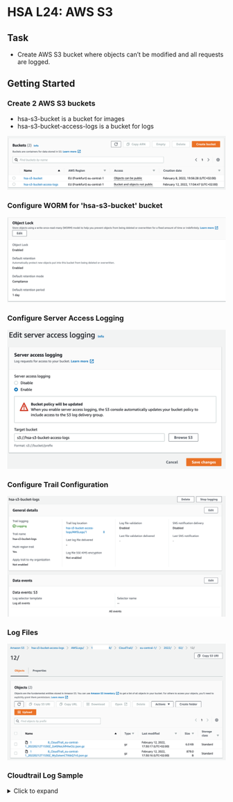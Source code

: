 # HSA L24: AWS S3

## Task
* Create AWS S3 bucket where objects can’t be modified and all requests are logged.

## Getting Started

### Create 2 AWS S3 buckets
* hsa-s3-bucket is a bucket for images
* hsa-s3-bucket-access-logs is a bucket for logs

![S3 buckets](resources/aws_s3_buckets_list.png)

### Configure WORM for 'hsa-s3-bucket' bucket

![Bucket WORM](resources/aws_s3_config_worm.png)

### Configure Server Access Logging
![Server Access Logging](resources/aws_s3_server_access_logging.png)

### Configure Trail Configuration
![Trail ](resources/aws_s3_trail_config.png)

### Log Files
![Server Logs](resources/aws_s3_bucket_access_logs.png)

### Cloudtrail Log Sample
<details>
    <summary>Click to expand</summary>

```json
{
    "Records": [
        {
            "eventVersion": "1.08",
            "userIdentity": {
                "type": "AWSService",
                "invokedBy": "cloudtrail.amazonaws.com"
            },
            "eventTime": "2022-02-12T15:51:01Z",
            "eventSource": "s3.amazonaws.com",
            "eventName": "PutObject",
            "awsRegion": "eu-central-1",
            "sourceIPAddress": "cloudtrail.amazonaws.com",
            "userAgent": "cloudtrail.amazonaws.com",
            "requestParameters": {
                "bucketName": "hsa-s3-bucket-access-logs",
                "Host": "hsa-s3-bucket-access-logs.s3.eu-central-1.amazonaws.com",
                "x-amz-acl": "bucket-owner-full-control",
                "x-amz-server-side-encryption": "AES256",
                "key": "AWSLogs/13xxxxxx68/CloudTrail/eu-central-1/2022/02/12/13xxxxxx68_CloudTrail_eu-central-1_20220212T1550Z_6EdSwJu0Rq7Nd5Zj.json.gz"
            },
            "responseElements": {
                "x-amz-server-side-encryption": "AES256"
            },
            "additionalEventData": {
                "SignatureVersion": "SigV4",
                "SSEApplied": "SSE_S3",
                "AuthenticationMethod": "AuthHeader",
                "bytesTransferredOut": 0
            },
            "requestID": "07D7PA6H1FSKBQ58",
            "eventID": "b777b492-2f84-4cb9-aec6-0e59533cc96b",
            "readOnly": false,
            "resources": [
                {
                    "type": "AWS::S3::Object",
                    "ARN": "arn:aws:s3:::hsa-s3-bucket-access-logs/AWSLogs/13xxxxxx68/CloudTrail/eu-central-1/2022/02/12/13xxxxxx68_CloudTrail_eu-central-1_20220212T1550Z_6EdSwJu0Rq7Nd5Zj.json.gz"
                },
                {
                    "accountId": "13xxxxxx68",
                    "type": "AWS::S3::Bucket",
                    "ARN": "arn:aws:s3:::hsa-s3-bucket-access-logs"
                }
            ],
            "eventType": "AwsApiCall",
            "managementEvent": false,
            "recipientAccountId": "13xxxxxx68",
            "sharedEventID": "e9242922-ee89-4693-ba63-8d6c831606fe",
            "eventCategory": "Data"
        }
    ]
}
```    

</details>

